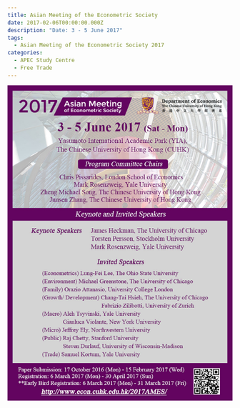```yaml
---
title: Asian Meeting of the Econometric Society
date: 2017-02-06T00:00:00.000Z
description: "Date: 3 - 5 June 2017"
tags:
  - Asian Meeting of the Econometric Society 2017
categories:
  - APEC Study Centre
  - Free Trade
---
```

![2017_Asian_Meeting](/assets/old_images/2017_Asian_Meeting_of_the_Econometric_Society_Aug_2016-3.jpg)


